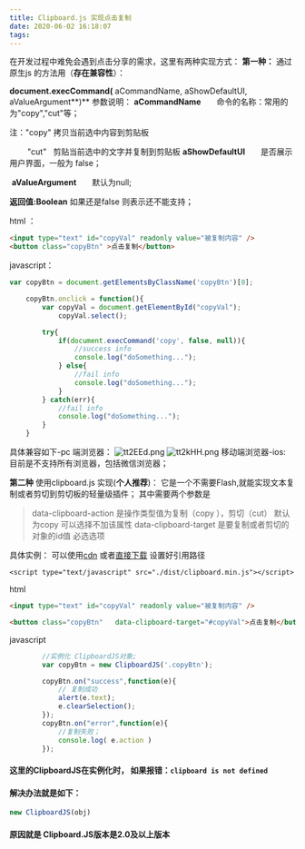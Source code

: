 ```yaml
---
title: Clipboard.js 实现点击复制
date: 2020-06-02 16:18:07
tags:
---
```

在开发过程中难免会遇到点击分享的需求，这里有两种实现方式：
**第一种：** 通过原生js 的方法用（**存在兼容性**）：

**document.execCommand(** aCommandName, aShowDefaultUI, aValueArgument**)**
参数说明：
		**aCommandName**
		&nbsp;&nbsp;&nbsp;&nbsp;&nbsp;&nbsp;命令的名称：常用的为"copy","cut"等；

注："copy"  拷贝当前选中内容到剪贴板
<!-- more -->
&nbsp;&nbsp;&nbsp;&nbsp;&nbsp;&nbsp;&nbsp; "cut"&nbsp;&nbsp;  剪贴当前选中的文字并复制到剪贴板
		**aShowDefaultUI**
&nbsp;&nbsp;&nbsp;&nbsp;&nbsp;&nbsp;是否展示用户界面，一般为 false；

&nbsp;**aValueArgument**
&nbsp;&nbsp;&nbsp;&nbsp;&nbsp;&nbsp;默认为null;

**返回值:Boolean** 如果还是false 则表示还不能支持；

html ：
```html
<input type="text" id="copyVal" readonly value="被复制内容" />
<button class="copyBtn" >点击复制</button>
```
javascript：

```javascript
var copyBtn = document.getElementsByClassName('copyBtn')[0];

	copyBtn.onclick = function(){
	    var copyVal = document.getElementById("copyVal");
	        copyVal.select();

	    try{
	        if(document.execCommand('copy', false, null)){
	            //success info
	            console.log("doSomething...");
	        } else{
	            //fail info
	            console.log("doSomething...");
	        }
	    } catch(err){
	        //fail info
	        console.log("doSomething...");
	    }
	}
```
具体兼容如下-pc 端浏览器：
![tt2EEd.png](https://s1.ax1x.com/2020/06/02/tt2EEd.png)
![tt2kHH.png](https://s1.ax1x.com/2020/06/02/tt2kHH.png)
移动端浏览器-ios:
	目前是不支持所有浏览器，包括微信浏览器；

**第二种** 使用clipboard.js 实现(**个人推荐**)：
 它是一个不需要Flash,就能实现文本复制或者剪切到剪切板的轻量级插件；
 其中需要两个参数是
 > data-clipboard-action 是操作类型值为复制（copy ），剪切（cut） 默认为copy 可以选择不加该属性
 > data-clipboard-target 是要复制或者剪切的对象的id值  必选选项

 具体实例：
 可以使用[cdn](https://github.com/zenorocha/clipboard.js/wiki/CDN-Providers) 或者[直接下载](https://github.com/zenorocha/clipboard.js/archive/master.zip) 设置好引用路径
```
<script type="text/javascript" src="./dist/clipboard.min.js"></script>
```
html

```html
<input type="text" id="copyVal" readonly value="被复制内容" />

<button class="copyBtn"   data-clipboard-target="#copyVal">点击复制</button>
```
javascript

```javascript
		//实例化 ClipboardJS对象;
        var copyBtn = new ClipboardJS('.copyBtn');

        copyBtn.on("success",function(e){
            // 复制成功
            alert(e.text);
            e.clearSelection();
        });
        copyBtn.on("error",function(e){
            //复制失败；
            console.log( e.action )
        });
```
#### 这里的ClipboardJS在实例化时， 如果报错：`clipboard is not defined`

#### 解决办法就是如下：
```javascript
new ClipboardJS(obj)
```
#### 原因就是 Clipboard.JS版本是2.0及以上版本



